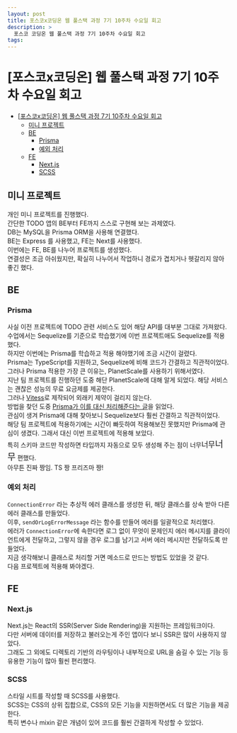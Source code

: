 ```yaml
---
layout: post
title: 포스코x코딩온 웹 풀스택 과정 7기 10주차 수요일 회고
description: >
  포스코 코딩온 웹 풀스택 과정 7기 10주차 수요일 회고
tags: 
---
```

# [포스코x코딩온] 웹 풀스택 과정 7기 10주차 수요일 회고

- [\[포스코x코딩온\] 웹 풀스택 과정 7기 10주차 수요일 회고](#포스코x코딩온-웹-풀스택-과정-7기-10주차-수요일-회고)
  - [미니 프로젝트](#미니-프로젝트)
  - [BE](#be)
    - [Prisma](#prisma)
    - [예외 처리](#예외-처리)
  - [FE](#fe)
    - [Next.js](#nextjs)
    - [SCSS](#scss)

## 미니 프로젝트

개인 미니 프로젝트를 진행했다.  
간단한 TODO 앱의 BE부터 FE까지 스스로 구현해 보는 과제였다.  
DB는 MySQL을 Prisma ORM을 사용해 연결했다.  
BE는 Express 를 사용했고, FE는 Next를 사용했다.  
이번에는 FE, BE를 나누어 프로젝트를 생성했다.  
연결성은 조금 아쉬웠지만, 확실히 나누어서 작업하니 경로가 겹치거나 헷갈리지 않아 좋긴 했다.  

## BE

### Prisma

사실 이전 프로젝트에 TODO 관련 서비스도 있어 해당 API를 대부분 그대로 가져왔다.  
수업에서는 Sequelize를 기준으로 학습했기에 이번 프로젝트애도 Sequelize를 적용했다.  
하지만 이번에는 Prisma를 학습하고 적용 해야했기에 조금 시간이 걸렸다.  
Prisma는 TypeScript를 지원하고, Sequelize에 비해 코드가 간결하고 직관적이었다.  
그러나 Prisma 적용한 가장 큰 이유는, PlanetScale를 사용하기 위해서였다.  
지난 팀 프로젝트를 진행하던 도중 해단 PlanetScale에 대해 알게 되었다. 
해당 서비스는 괜찮은 성능의 무료 요금제를 제공한다.  
그러나 [Vitess](https://github.com/vitessio/vitess)로 제작되어 외래키 제약이 걸리지 않는다.  
방법을 찾던 도중 [Prisma가 이를 대신 처리해준다는 글](https://velog.io/@yhg0337/planetscale-with-prisma)을 읽었다.  
관심이 생겨 Prisma에 대해 찾아보니 Sequelize보다 훨씬 간결하고 직관적이었다.  
해당 팀 프로젝트에 적용하기에는 시간이 빠듯하여 적용해보진 못했지만 Prisma에 관심이 생겼다.
그래서 대신 이번 프로젝트에 적용해 보았다.  
특히 스키마 코드만 작성하면 타입까지 자동으로 모두 생성해 주는 점이 너무<big>너무</big><big><big>너무</big></big> 편했다.  
아무튼 진짜 짱임. TS 짱 프리즈마 짱!  

### 예외 처리

`ConnectionError` 라는 추상적 에러 클래스를 생성한 뒤, 해당 클래스를 상속 받아 다른 에러 클래스를 만들었다.  
이후, `sendOrLogErrorMessage` 라는 함수를 만들어 에러를 일괄적으로 처리했다.  
에러가 `ConnectionError`에 속한다면 로그 없이 무엇이 문제인지 에러 메시지를 클라이언트에게 전달하고, 그렇지 않을 경우 로그를 남기고 서버 에러 메시지만 전달하도록 만들었다.  
지금 생각해보니 클래스로 처리할 거면 메소드로 만드는 방법도 있었을 것 같다.  
다음 프로젝트에 적용해 봐야겠다.  

## FE

### Next.js

Next.js는 React의 SSR(Server Side Rendering)을 지원하는 프레임워크이다.  
다만 서버에 데이터를 저장하고 불러오는게 주인 앱이다 보니 SSR은 많이 사용하지 않았다.  
그래도 그 외에도 디렉토리 기반의 라우팅이나 내부적으로 URL을 숨길 수 있는 기능 등 유용한 기능이 많아 훨씬 편리했다.  

### SCSS

스타일 시트를 작성할 때 SCSS를 사용했다.  
SCSS는 CSS의 상위 집합으로, CSS의 모든 기능을 지원하면서도 더 많은 기능을 제공한다.  
특히 변수나 mixin 같은 개념이 있어 코드를 훨씬 간결하게 작성할 수 있었다.  

